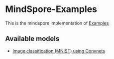# MindSpore-Examples

This is the mindspore implementation of [Examples](https://github.com/pytorch/examples)

## Available models

- [Image classification (MNIST) using Convnets](Minist/Readme.md)
